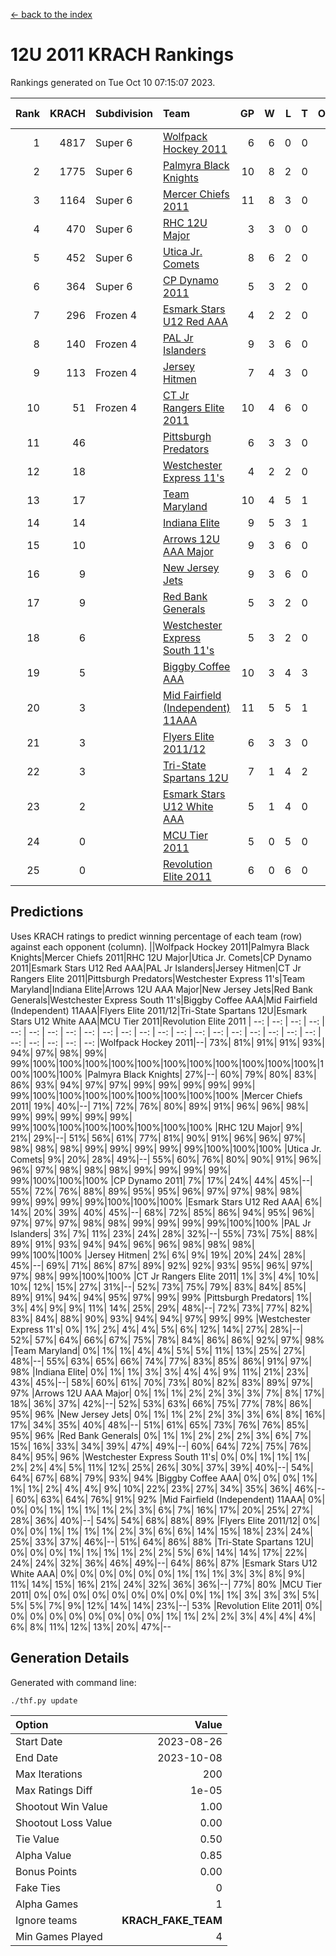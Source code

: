 [<- back to the index](readme.md)
# 12U 2011 KRACH Rankings
Rankings generated on Tue Oct 10 07:15:07 2023.

Rank|KRACH|Subdivision|Team|GP|W|L|T|OTW|OTL|SoS|Exp Wins|Win Diff
---:|---:|:---|:---|---:|---:|---:|---:|---:|---:|---:|---:|---:
1|4817|Super 6|[Wolfpack Hockey 2011](https://gamesheetstats.com/seasons/3664/teams/140937/schedule)|6|6|0|0|0|0|121|6.8|-0.0
2|1775|Super 6|[Palmyra Black Knights](https://gamesheetstats.com/seasons/3664/teams/140949/schedule)|10|8|2|0|0|0|534|8.8|-0.0
3|1164|Super 6|[Mercer Chiefs 2011](https://gamesheetstats.com/seasons/3664/teams/140936/schedule)|11|8|3|0|0|0|677|8.8|-0.0
4|470|Super 6|[RHC 12U Major](https://gamesheetstats.com/seasons/3664/teams/140941/schedule)|3|3|0|0|0|0|19|3.8|-0.0
5|452|Super 6|[Utica Jr. Comets](https://gamesheetstats.com/seasons/3664/teams/140945/schedule)|8|6|2|0|0|0|430|6.8|-0.0
6|364|Super 6|[CP Dynamo 2011](https://gamesheetstats.com/seasons/3664/teams/140944/schedule)|5|3|2|0|0|0|1628|3.8|-0.0
7|296|Frozen 4|[Esmark Stars U12 Red AAA](https://gamesheetstats.com/seasons/3664/teams/140951/schedule)|4|2|2|0|0|0|511|2.8|-0.0
8|140|Frozen 4|[PAL Jr Islanders](https://gamesheetstats.com/seasons/3664/teams/140943/schedule)|9|3|6|0|0|0|700|3.8|-0.0
9|113|Frozen 4|[Jersey Hitmen](https://gamesheetstats.com/seasons/3664/teams/140938/schedule)|7|4|3|0|0|0|144|4.8|-0.0
10|51|Frozen 4|[CT Jr Rangers Elite 2011](https://gamesheetstats.com/seasons/3664/teams/140931/schedule)|10|4|6|0|0|0|1055|4.8|-0.0
11|46||[Pittsburgh Predators](https://gamesheetstats.com/seasons/3664/teams/140950/schedule)|6|3|3|0|0|0|353|3.8|-0.0
12|18||[Westchester Express 11's](https://gamesheetstats.com/seasons/3664/teams/140948/schedule)|4|2|2|0|0|0|102|2.9|0.0
13|17||[Team Maryland](https://gamesheetstats.com/seasons/3664/teams/140954/schedule)|10|4|5|1|0|0|338|5.4|0.0
14|14||[Indiana Elite](https://gamesheetstats.com/seasons/3664/teams/144353/schedule)|9|5|3|1|0|0|41|6.4|0.0
15|10||[Arrows 12U AAA Major](https://gamesheetstats.com/seasons/3664/teams/140946/schedule)|9|3|6|0|1|0|168|3.9|0.0
16|9||[New Jersey Jets](https://gamesheetstats.com/seasons/3664/teams/140939/schedule)|9|3|6|0|1|0|117|3.9|0.0
17|9||[Red Bank Generals](https://gamesheetstats.com/seasons/3664/teams/140940/schedule)|5|3|2|0|0|0|16|3.9|0.0
18|6||[Westchester Express South 11's](https://gamesheetstats.com/seasons/3664/teams/140947/schedule)|5|3|2|0|0|0|81|3.9|0.0
19|5||[Biggby Coffee AAA](https://gamesheetstats.com/seasons/3664/teams/144351/schedule)|10|3|4|3|0|0|8|5.4|0.0
20|3||[Mid Fairfield (Independent) 11AAA](https://gamesheetstats.com/seasons/3664/teams/140933/schedule)|11|5|5|1|0|1|7|6.4|0.0
21|3||[Flyers Elite 2011/12](https://gamesheetstats.com/seasons/3664/teams/140942/schedule)|6|3|3|0|0|1|4|3.9|0.0
22|3||[Tri-State Spartans 12U](https://gamesheetstats.com/seasons/3664/teams/144352/schedule)|7|1|4|2|0|0|7|2.9|0.0
23|2||[Esmark Stars U12 White AAA](https://gamesheetstats.com/seasons/3664/teams/140952/schedule)|5|1|4|0|0|0|24|1.9|0.0
24|0||[MCU Tier 2011](https://gamesheetstats.com/seasons/3664/teams/140932/schedule)|5|0|5|0|0|0|4|0.9|0.0
25|0||[Revolution Elite 2011](https://gamesheetstats.com/seasons/3664/teams/140953/schedule)|6|0|6|0|0|0|4|0.9|0.0

## Predictions
Uses KRACH ratings to predict winning percentage of each team (row) against each opponent (column).
||Wolfpack Hockey 2011|Palmyra Black Knights|Mercer Chiefs 2011|RHC 12U Major|Utica Jr. Comets|CP Dynamo 2011|Esmark Stars U12 Red AAA|PAL Jr Islanders|Jersey Hitmen|CT Jr Rangers Elite 2011|Pittsburgh Predators|Westchester Express 11's|Team Maryland|Indiana Elite|Arrows 12U AAA Major|New Jersey Jets|Red Bank Generals|Westchester Express South 11's|Biggby Coffee AAA|Mid Fairfield (Independent) 11AAA|Flyers Elite 2011/12|Tri-State Spartans 12U|Esmark Stars U12 White AAA|MCU Tier 2011|Revolution Elite 2011
| --: | --: | --: | --: | --: | --: | --: | --: | --: | --: | --: | --: | --: | --: | --: | --: | --: | --: | --: | --: | --: | --: | --: | --: | --: | --: 
|Wolfpack Hockey 2011|--| 73%| 81%| 91%| 91%| 93%| 94%| 97%| 98%| 99%| 99%|100%|100%|100%|100%|100%|100%|100%|100%|100%|100%|100%|100%|100%|100%
|Palmyra Black Knights| 27%|--| 60%| 79%| 80%| 83%| 86%| 93%| 94%| 97%| 97%| 99%| 99%| 99%| 99%| 99%| 99%|100%|100%|100%|100%|100%|100%|100%|100%
|Mercer Chiefs 2011| 19%| 40%|--| 71%| 72%| 76%| 80%| 89%| 91%| 96%| 96%| 98%| 99%| 99%| 99%| 99%| 99%| 99%|100%|100%|100%|100%|100%|100%|100%
|RHC 12U Major|  9%| 21%| 29%|--| 51%| 56%| 61%| 77%| 81%| 90%| 91%| 96%| 96%| 97%| 98%| 98%| 98%| 99%| 99%| 99%| 99%| 99%|100%|100%|100%
|Utica Jr. Comets|  9%| 20%| 28%| 49%|--| 55%| 60%| 76%| 80%| 90%| 91%| 96%| 96%| 97%| 98%| 98%| 98%| 99%| 99%| 99%| 99%| 99%|100%|100%|100%
|CP Dynamo 2011|  7%| 17%| 24%| 44%| 45%|--| 55%| 72%| 76%| 88%| 89%| 95%| 95%| 96%| 97%| 97%| 98%| 98%| 99%| 99%| 99%| 99%|100%|100%|100%
|Esmark Stars U12 Red AAA|  6%| 14%| 20%| 39%| 40%| 45%|--| 68%| 72%| 85%| 86%| 94%| 95%| 96%| 97%| 97%| 97%| 98%| 98%| 99%| 99%| 99%| 99%|100%|100%
|PAL Jr Islanders|  3%|  7%| 11%| 23%| 24%| 28%| 32%|--| 55%| 73%| 75%| 88%| 89%| 91%| 93%| 94%| 94%| 96%| 96%| 98%| 98%| 98%| 99%|100%|100%
|Jersey Hitmen|  2%|  6%|  9%| 19%| 20%| 24%| 28%| 45%|--| 69%| 71%| 86%| 87%| 89%| 92%| 92%| 93%| 95%| 96%| 97%| 97%| 98%| 99%|100%|100%
|CT Jr Rangers Elite 2011|  1%|  3%|  4%| 10%| 10%| 12%| 15%| 27%| 31%|--| 52%| 73%| 75%| 79%| 83%| 84%| 85%| 89%| 91%| 94%| 94%| 95%| 97%| 99%| 99%
|Pittsburgh Predators|  1%|  3%|  4%|  9%|  9%| 11%| 14%| 25%| 29%| 48%|--| 72%| 73%| 77%| 82%| 83%| 84%| 88%| 90%| 93%| 94%| 94%| 97%| 99%| 99%
|Westchester Express 11's|  0%|  1%|  2%|  4%|  4%|  5%|  6%| 12%| 14%| 27%| 28%|--| 52%| 57%| 64%| 66%| 67%| 75%| 78%| 84%| 86%| 86%| 92%| 97%| 98%
|Team Maryland|  0%|  1%|  1%|  4%|  4%|  5%|  5%| 11%| 13%| 25%| 27%| 48%|--| 55%| 63%| 65%| 66%| 74%| 77%| 83%| 85%| 86%| 91%| 97%| 98%
|Indiana Elite|  0%|  1%|  1%|  3%|  3%|  4%|  4%|  9%| 11%| 21%| 23%| 43%| 45%|--| 58%| 60%| 61%| 70%| 73%| 80%| 82%| 83%| 89%| 97%| 97%
|Arrows 12U AAA Major|  0%|  1%|  1%|  2%|  2%|  3%|  3%|  7%|  8%| 17%| 18%| 36%| 37%| 42%|--| 52%| 53%| 63%| 66%| 75%| 77%| 78%| 86%| 95%| 96%
|New Jersey Jets|  0%|  1%|  1%|  2%|  2%|  3%|  3%|  6%|  8%| 16%| 17%| 34%| 35%| 40%| 48%|--| 51%| 61%| 65%| 73%| 76%| 76%| 85%| 95%| 96%
|Red Bank Generals|  0%|  1%|  1%|  2%|  2%|  2%|  3%|  6%|  7%| 15%| 16%| 33%| 34%| 39%| 47%| 49%|--| 60%| 64%| 72%| 75%| 76%| 84%| 95%| 96%
|Westchester Express South 11's|  0%|  0%|  1%|  1%|  1%|  2%|  2%|  4%|  5%| 11%| 12%| 25%| 26%| 30%| 37%| 39%| 40%|--| 54%| 64%| 67%| 68%| 79%| 93%| 94%
|Biggby Coffee AAA|  0%|  0%|  0%|  1%|  1%|  1%|  2%|  4%|  4%|  9%| 10%| 22%| 23%| 27%| 34%| 35%| 36%| 46%|--| 60%| 63%| 64%| 76%| 91%| 92%
|Mid Fairfield (Independent) 11AAA|  0%|  0%|  0%|  1%|  1%|  1%|  1%|  2%|  3%|  6%|  7%| 16%| 17%| 20%| 25%| 27%| 28%| 36%| 40%|--| 54%| 54%| 68%| 88%| 89%
|Flyers Elite 2011/12|  0%|  0%|  0%|  1%|  1%|  1%|  1%|  2%|  3%|  6%|  6%| 14%| 15%| 18%| 23%| 24%| 25%| 33%| 37%| 46%|--| 51%| 64%| 86%| 88%
|Tri-State Spartans 12U|  0%|  0%|  0%|  1%|  1%|  1%|  1%|  2%|  2%|  5%|  6%| 14%| 14%| 17%| 22%| 24%| 24%| 32%| 36%| 46%| 49%|--| 64%| 86%| 87%
|Esmark Stars U12 White AAA|  0%|  0%|  0%|  0%|  0%|  0%|  1%|  1%|  1%|  3%|  3%|  8%|  9%| 11%| 14%| 15%| 16%| 21%| 24%| 32%| 36%| 36%|--| 77%| 80%
|MCU Tier 2011|  0%|  0%|  0%|  0%|  0%|  0%|  0%|  0%|  0%|  1%|  1%|  3%|  3%|  3%|  5%|  5%|  5%|  7%|  9%| 12%| 14%| 14%| 23%|--| 53%
|Revolution Elite 2011|  0%|  0%|  0%|  0%|  0%|  0%|  0%|  0%|  0%|  1%|  1%|  2%|  2%|  3%|  4%|  4%|  4%|  6%|  8%| 11%| 12%| 13%| 20%| 47%|--

## Generation Details

Generated with command line:
```
./thf.py update
```

| Option | Value |
| :----- | ----: |
| Start Date | 2023-08-26 |
| End Date | 2023-10-08 |
| Max Iterations | 200 |
| Max Ratings Diff | 1e-05 |
| Shootout Win Value | 1.00 |
| Shootout Loss Value | 0.00 |
| Tie Value | 0.50 |
| Alpha Value | 0.85 |
| Bonus Points | 0.00 |
| Fake Ties | 0 |
| Alpha Games | 1 |
| Ignore teams | __KRACH_FAKE_TEAM__ |
| Min Games Played | 4 |

